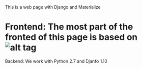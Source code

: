This is a web page with Django and Materialize

Frontend:
The most part of the fronted of this page is based on
![alt tag](https://raw.github.com/dogfalo/materialize/master/images/materialize.gif)
===========

Backend:
We work with Python 2.7 and Djanfo 1.10
